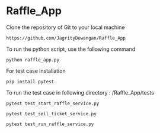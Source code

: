 # Raffle_App

Clone the repository of Git to your local machine

    https://github.com/JagrityDewangan/Raffle_App

To run the python script, use the following command

    python raffle_app.py

For test case installation

    pip install pytest

To run the test case in following directory : /Raffle_App/tests

    pytest test_start_raffle_service.py

    pytest test_sell_ticket_service.py 

    pytest test_run_raffle_service.py
